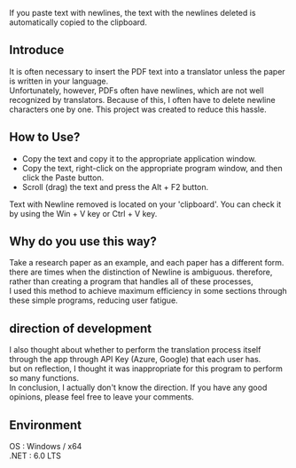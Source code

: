 If you paste text with newlines, the text with the newlines deleted is automatically copied to the clipboard.

## Introduce
It is often necessary to insert the PDF text into a translator unless the paper is written in your language.  
Unfortunately, however, PDFs often have newlines, which are not well recognized by translators. Because of this, I often have to delete newline characters one by one. This project was created to reduce this hassle.

## How to Use?
* Copy the text and copy it to the appropriate application window.  
* Copy the text, right-click on the appropriate program window, and then click the Paste button.  
* Scroll (drag) the text and press the Alt + F2 button.  

Text with Newline removed is located on your 'clipboard'. You can check it by using the Win + V key or Ctrl + V key.

## Why do you use this way?
Take a research paper as an example, and each paper has a different form.  
there are times when the distinction of Newline is ambiguous. therefore, rather than creating a program that handles all of these processes,  
I used this method to achieve maximum efficiency in some sections through these simple programs, reducing user fatigue.

## direction of development
I also thought about whether to perform the translation process itself through the app through API Key (Azure, Google) that each user has.  
but on reflection, I thought it was inappropriate for this program to perform so many functions.  
In conclusion, I actually don't know the direction. If you have any good opinions, please feel free to leave your comments.  

## Environment
OS : Windows / x64  
.NET : 6.0 LTS
